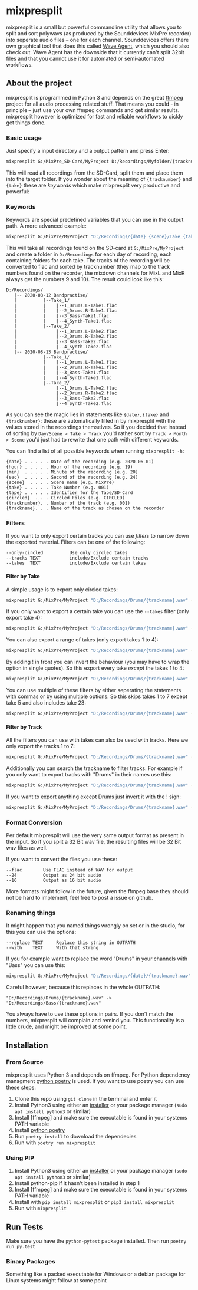 # mixpresplit

mixpresplit is a small but powerful commandline utility that allows you to split and sort polywavs (as produced by the Sounddevices MixPre recorder) into seperate audio files – one for each channel. Sounddevices offers there own graphical tool that does this called [Wave Agent](https://www.sounddevices.com/product/wave-agent-software/), which you should also check out. Wave Agent has the downside that it currently can't split 32bit files and that you cannot use it for automated or semi-automated workflows.

## About the project

mixpresplit is programmed in Python 3 and depends on the great [ffmpeg](https://ffmpeg.org/) project for all audio processing related stuff. That means you could - in principle – just use your own ffmpeg commands and get similar results. mixpresplit however is optimized for fast and reliable workflows to qickly get things done. 

### Basic usage

Just specify a input directory and a output pattern and press Enter:
```bash
mixpresplit G:/MixPre_SD-Card/MyProject D:/Recordings/Myfolder/{tracknumber}_{take}.wav
```
This will read all recordings from the SD-Card, split them and place them into the target folder. If you wonder about the meaning of `{tracknumber}` and `{take}` these are _keywords_ which make mixpresplit very productive and powerful:

### Keywords

Keywords are special predefined variables that you can use in the output path. A more advanced example:
```bash
mixpresplit G:/MixPre/MyProject "D:/Recordings/{date} {scene}/Take_{take}/{tracknumber}_{trackname}-Take{take}" --flac
```
This will take all recordings found on the SD-card at `G:/MixPre/MyProject` and create a folder in `D:/Recordings` for each day of recording, each containing folders for each take. The tracks of the recording will be converted to flac and sorted by tracknumber (they map to the track numbers found on the recorder, the mixdown channels for MixL and MixR always get the numbers 9 and 10). The result could look like this:
```
D:/Recordings/
   |-- 2020-08-12 Bandpractise/
   |          |--Take_1/
   |          |    |--1_Drums.L-Take1.flac
   |          |    |--2_Drums.R-Take1.flac
   |          |    |--3_Bass-Take1.flac
   |          |    |--4_Synth-Take1.flac
   |          |--Take_2/
   |               |--1_Drums.L-Take2.flac
   |               |--2_Drums.R-Take2.flac
   |               |--3_Bass-Take2.flac
   |               |--4_Synth-Take2.flac
   |-- 2020-08-13 Bandpractise/
              |--Take_1/
              |    |--1_Drums.L-Take1.flac
              |    |--2_Drums.R-Take1.flac
              |    |--3_Bass-Take1.flac
              |    |--4_Synth-Take1.flac
              |--Take_2/
                   |--1_Drums.L-Take2.flac
                   |--2_Drums.R-Take2.flac
                   |--3_Bass-Take2.flac
                   |--4_Synth-Take2.flac
```
As you can see the magic lies in statements like `{date}`, `{take}` and `{tracknumber}`: these are automatically filled in by mixpresplit with the values stored in the recordings themselves. So if you decided that instead of sorting by `Day/Scene > Take > Track` you'd rather sort by `Track > Month > Scene` you'd just had to rewrite that one path with different keywords.

You can find a list of all possible keywords when running `mixpresplit -h`:
```
{date} . . . . . Date of the recording (e.g. 2020-06-01)
{hour} . . . . . Hour of the recording (e.g. 19)
{min}  . . . . . Minute of the recording (e.g. 20)
{sec}  . . . . . Second of the recording (e.g. 24)
{scene}  . . . . Scene name (e.g. MixPre)
{take} . . . . . Take Number (e.g. 001)
{tape} . . . . . Identifier for the Tape/SD-Card
{circled}  . . . Circled Files (e.g. CIRCLED)
{tracknumber}. . Number of the track (e.g. 001)
{trackname}. . . Name of the track as chosen on the recorder
```

### Filters
If you want to only export certain tracks you can use _filters_ to narrow down the exported material. 
Filters can be one of the following:
```
--only-circled          Use only circled takes
--tracks TEXT           include/Exclude certain tracks
--takes  TEXT           include/Exclude certain takes
```

#### Filter by Take

A simple usage is to export only circled takes:
```bash
mixpresplit G:/MixPre/MyProject "D:/Recordings/Drums/{trackname}.wav" --only-circled
```

If you only want to export a certain take you can use the `--takes` filter (only export take 4):
```bash
mixpresplit G:/MixPre/MyProject "D:/Recordings/Drums/{trackname}.wav" --takes 4
```

You can also export a range of takes (only export takes 1 to 4):
```bash
mixpresplit G:/MixPre/MyProject "D:/Recordings/Drums/{trackname}.wav" --takes 1-4
```

By adding ! in front you can invert the behaviour (you may have to wrap the option in single quotes).
So this export every take _except_ the takes 1 to 4:
```bash
mixpresplit G:/MixPre/MyProject "D:/Recordings/Drums/{trackname}.wav" --takes '!1-4'
```

You can use multiple of these filters by either seperating the statements with commas or by using multiple options.
So this skips takes 1 to 7 except take 5 and also includes take 23:
```bash
mixpresplit G:/MixPre/MyProject "D:/Recordings/Drums/{trackname}.wav" --takes '!1-7,5' --take 23
```

#### Filter by Track

All the filters you can use with takes can also be used with tracks.
Here we only export the tracks 1 to 7:
```bash
mixpresplit G:/MixPre/MyProject "D:/Recordings/Drums/{trackname}.wav" --tracks '1-7'
```

Additionally you can search the trackname to filter tracks.
For example if you only want to export tracks with "Drums" in their names use this:
```bash
mixpresplit G:/MixPre/MyProject "D:/Recordings/Drums/{trackname}.wav" --tracks 'Drums'
```

If you want to export anything except Drums just invert it with the ! sign:
```bash
mixpresplit G:/MixPre/MyProject "D:/Recordings/Drums/{trackname}.wav" --tracks '!Drums'
```

### Format Conversion

Per default mixpresplit will use the very same output format as present in the input. So if you split a 32 Bit wav file, the resulting files will be 32 Bit wav files as well.

If you want to convert the files you use these:
```
--flac        Use FLAC instead of WAV for output
--24          Output as 24 bit audio
--16          Output as 16 bit audio
```

More formats might follow in the future, given the ffmpeg base they should not be hard to implement, feel free to post a issue on github.

### Renaming things

It might happen that you named things wrongly on set or in the studio, for this you can use the options:
```
--replace TEXT     Replace this string in OUTPATH
--with    TEXT     With that string
```

If you for example want to replace the word "Drums" in your channels with "Bass" you can use this:
```bash
mixpresplit G:/MixPre/MyProject "D:/Recordings/{date}/{trackname}.wav" --rename Drums --with Bass
```

Careful however, because this replaces in the whole OUTPATH:
```
"D:/Recordings/Drums/{trackname}.wav" -> "D:/Recordings/Bass/{trackname}.wav"
```

You always have to use these options in pairs. If you don't match the numbers, mixpresplit will complain and remind you. This functionality is a little crude, and might be improved at some point.

## Installation

### From Source

mixpresplit uses Python 3 and depends on ffmpeg. For Python dependency managment [python poetry](https://python-poetry.org/) is used. If you want to use poetry you can use these steps:

1. Clone this repo using `git clone` in the terminal and enter it
2. Install Python3 using either an [installer](https://www.python.org/downloads/) or your package manager (`sudo apt install python3` or similar)
3. Install [ffmpeg] and make sure the executable is found in your systems PATH variable
4. Install [python poetry](https://python-poetry.org/docs/#installation)
5. Run `poetry install` to download the dependecies
6. Run with `poetry run mixpresplit`

### Using PIP

1. Install Python3 using either an [installer](https://www.python.org/downloads/) or your package manager (`sudo apt install python3` or similar)
2. Install python-pip if it hasn't been installed in step 1
3. Install [ffmpeg] and make sure the executable is found in your systems PATH variable
4. Install with `pip install mixpresplit` or `pip3 install mixpresplit`
5. Run with `mixpresplit`

## Run Tests

Make sure you have the `python-pytest` package installed. Then run `poetry run py.test`

### Binary Packages

Something like a packed executable for Windows or a debian package for Linux systems might follow at some point
